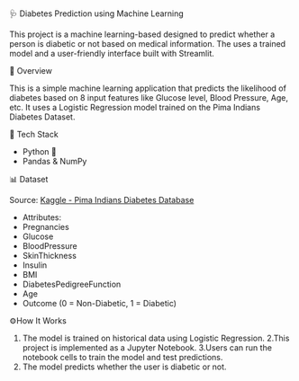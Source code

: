 🩺 Diabetes Prediction using Machine Learning

This project is a machine learning-based designed to predict whether a person is diabetic or not based on medical information. The  uses a trained model and a user-friendly interface built with Streamlit.

🧠 Overview

This is a simple machine learning application that predicts the likelihood of diabetes based on 8 input features like Glucose level, Blood Pressure, Age, etc. It uses a Logistic Regression model trained on the Pima Indians Diabetes Dataset.

🔧 Tech Stack
- Python 🐍
- Pandas & NumPy

📊 Dataset

  Source: [Kaggle - Pima Indians Diabetes Database](https://www.kaggle.com/datasets/uciml/pima-indians-diabetes-database)
  
  - Attributes:
  - Pregnancies
  - Glucose
  - BloodPressure
  - SkinThickness
  - Insulin
  - BMI
  - DiabetesPedigreeFunction
  - Age
  - Outcome (0 = Non-Diabetic, 1 = Diabetic)

⚙️How It Works

1. The model is trained on historical data using Logistic Regression.
2.This project is implemented as a Jupyter Notebook.
3.Users can run the notebook cells to train the model and test predictions.
4. The model predicts whether the user is diabetic or not.

   

